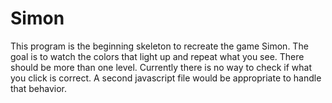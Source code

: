 # Simon

This program is the beginning skeleton to recreate the game Simon. The goal is to watch the colors that light up and repeat what you see. There should be more than one level. Currently there is no way to check if what you click is correct. A second javascript file would be appropriate to handle that behavior.
